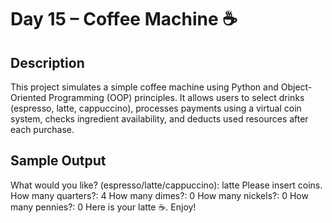 # Day 15 – Coffee Machine ☕

## Description
This project simulates a simple coffee machine using Python and Object-Oriented Programming (OOP) principles. It allows users to select drinks (espresso, latte, cappuccino), processes payments using a virtual coin system, checks ingredient availability, and deducts used resources after each purchase.

## Sample Output
What would you like? (espresso/latte/cappuccino): latte
Please insert coins.
How many quarters?: 4
How many dimes?: 0
How many nickels?: 0
How many pennies?: 0
Here is your latte ☕. Enjoy!

